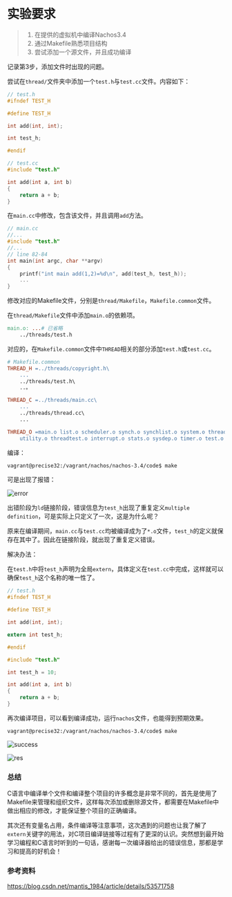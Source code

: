# 实验要求

> 1. 在提供的虚拟机中编译Nachos3.4
> 2. 通过Makefile熟悉项目结构
> 3. 尝试添加一个源文件，并且成功编译

记录第3步，添加文件时出现的问题。

尝试在`thread/`文件夹中添加一个`test.h`与`test.cc`文件。内容如下：

```c
// test.h
#ifndef TEST_H

#define TEST_H

int add(int, int);

int test_h;

#endif
```

```c
// test.cc
#include "test.h"

int add(int a, int b)
{
	return a + b;
}
```

在`main.cc`中修改，包含该文件，并且调用`add`方法。

```c
// main.cc
//...
#include "test.h"
//...
// line 82-84
int main(int argc, char **argv)
{
	printf("int main add(1,2)=%d\n", add(test_h, test_h));
    ...
}
```

修改对应的Makefile文件，分别是`thread/Makefile`，`Makefile.common`文件。

在`thread/Makefile`文件中添加`main.o`的依赖项。

```makefile
main.o: ...# 已省略
	../threads/test.h
```

对应的，在`Makefile.common`文件中`THREAD`相关的部分添加`test.h`或`test.cc`。

```makefile
# Makefile.common
THREAD_H =../threads/copyright.h\
	...
	../threads/test.h\
	..。

THREAD_C =../threads/main.cc\
	...
	../threads/thread.cc\
	...

THREAD_O =main.o list.o scheduler.o synch.o synchlist.o system.o thread.o \
	utility.o threadtest.o interrupt.o stats.o sysdep.o timer.o test.o
```

编译：

```bash
vagrant@precise32:/vagrant/nachos/nachos-3.4/code$ make
```

可是出现了报错：

![error](https://images.gitee.com/uploads/images/2020/1014/230115_311489c5_5268452.png "屏幕截图.png")

出错阶段为`ld`链接阶段，错误信息为`test_h`出现了重复定义`multiple definition`，可是实际上只定义了一次，这是为什么呢？

原来在编译期间，`main.cc`与`test.cc`均被编译成为了`*.o`文件，`test_h`的定义就保存在其中了。因此在链接阶段，就出现了重复定义错误。

解决办法：

在`test.h`中将`test_h`声明为全局`extern`，具体定义在`test.cc`中完成，这样就可以确保`test_h`这个名称的唯一性了。

```c
// test.h
#ifndef TEST_H

#define TEST_H

int add(int, int);

extern int test_h;

#endif
```

```c
#include "test.h"

int test_h = 10;

int add(int a, int b)
{
	return a + b;
}
```

再次编译项目，可以看到编译成功，运行`nachos`文件，也能得到预期效果。

```bash
vagrant@precise32:/vagrant/nachos/nachos-3.4/code$ make
```

![success](https://images.gitee.com/uploads/images/2020/1014/231007_ceb716cd_5268452.png "屏幕截图.png")

![res](https://images.gitee.com/uploads/images/2020/1014/231046_8b2c17e5_5268452.png "屏幕截图.png")

### 总结

C语言中编译单个文件和编译整个项目的许多概念是非常不同的，首先是使用了Makefile来管理和组织文件，这样每次添加或删除源文件，都需要在Makefile中做出相应的修改，才能保证整个项目的正确编译。

其次还有变量名占用，条件编译等注意事项，这次遇到的问题也让我了解了`extern`关键字的用法，对C项目编译链接等过程有了更深的认识。突然想到最开始学习编程和C语言时听到的一句话，感谢每一次编译器给出的错误信息，那都是学习和提高的好机会！

### 参考资料

https://blog.csdn.net/mantis_1984/article/details/53571758